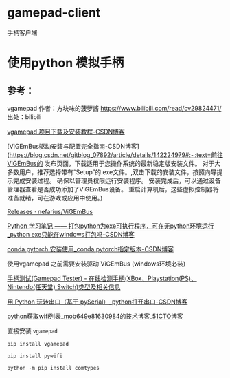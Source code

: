 # gamepad-client
手柄客户端

# 使用python 模拟手柄

## 参考：

vgamepad 作者：方块味的菠萝酱 https://www.bilibili.com/read/cv29824471/ 出处：bilibili

[vgamepad 项目下载及安装教程-CSDN博客](https://blog.csdn.net/gitblog_01300/article/details/143043370)

[ViGEmBus驱动安装与配置完全指南-CSDN博客](https://blog.csdn.net/gitblog_07892/article/details/142224979#:~:text=前往ViGEmBus的 发布页面，下载适用于您操作系统的最新稳定版安装文件。 对于大多数用户，推荐选择带有“Setup”的.exe文件。,双击下载的安装文件，按照向导提示完成安装过程。 确保以管理员权限运行安装程序。 安装完成后，可以通过设备管理器查看是否成功添加了ViGEmBus设备。 重启计算机后，这些虚拟控制器将准备就绪，可在游戏或应用中使用。)

[Releases · nefarius/ViGEmBus](https://github.com/nefarius/ViGEmBus/releases)

[Python 学习笔记 —— 打包python为exe可执行程序，可在无python环境运行_python exe只能在windows打包吗-CSDN博客](https://blog.csdn.net/wwb1990/article/details/107028852)

[conda pytorch 安装使用_conda pytorch指定版本-CSDN博客](https://blog.csdn.net/qq_44179528/article/details/143676324)

使用vgamepad 之前需要安装驱动 ViGEmBus (windows环境必装)

[手柄测试(Gamepad Tester) - 在线检测手柄(XBox、Playstation(PS)、Nintendo(任天堂) Switch)类型及相关信息](https://www.9slab.com/gamepad/home)

[用 Python 玩转串口（基于 pySerial）_python打开串口-CSDN博客](https://blog.csdn.net/bryanwang_3099/article/details/120493736)

[python获取wifi列表_mob649e81630984的技术博客_51CTO博客](https://blog.51cto.com/u_16175494/11976110)



直接安装 `vgamepad`

```shell
pip install vgamepad
```

```
pip install pywifi
```

```
python -m pip install comtypes
```

